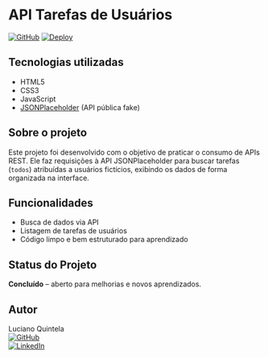 # API Tarefas de Usuários

[![GitHub](https://img.shields.io/badge/GitHub-API--Tarefas--de--Usuários-black?logo=github)](https://github.com/Lucianoquintela/api-tarefas-de-usuarios)
[![Deploy](https://img.shields.io/badge/Ver%20Online-Deploy-blue?logo=githubpages)](https://lucianoquintela.github.io/api-tarefas-de-usuarios/)

## Tecnologias utilizadas
- HTML5
- CSS3
- JavaScript
- [JSONPlaceholder](https://jsonplaceholder.typicode.com/) (API pública fake)

## Sobre o projeto

Este projeto foi desenvolvido com o objetivo de praticar o consumo de APIs REST. Ele faz requisições à API JSONPlaceholder para buscar tarefas (`todos`) atribuídas a usuários fictícios, exibindo os dados de forma organizada na interface.

## Funcionalidades
- Busca de dados via API
- Listagem de tarefas de usuários
- Código limpo e bem estruturado para aprendizado

## Status do Projeto
**Concluído** – aberto para melhorias e novos aprendizados.

## Autor

Luciano Quintela  
[![GitHub](https://img.shields.io/badge/GitHub-Lucianoquintela-black?logo=github)](https://github.com/Lucianoquintela)  
[![LinkedIn](https://img.shields.io/badge/LinkedIn-Luciano--Quintela-blue?logo=linkedin)](https://www.linkedin.com/in/luciano-quintela)
